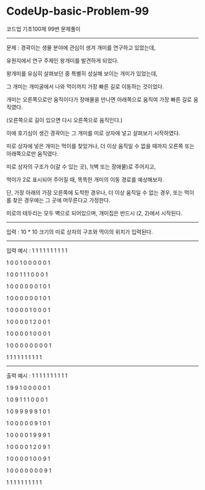 # CodeUp-basic-Problem-99
코드업 기초100제 99번 문제풀이


------------------------------------------------------------------------
문제 :  경곽이는 생물 분야에 관심이 생겨 개미를 연구하고 있었는데,

유원지에서 연구 주제인 왕개미를 발견하게 되었다.

왕개미를 유심히 살펴보던 중 특별히 성실해 보이는 개미가 있었는데,

그 개미는 개미굴에서 나와 먹이까지 가장 빠른 길로 이동하는 것이었다.

개미는 오른쪽으로만 움직이다가 장애물을 만나면 아래쪽으로 움직여 가장 빠른 길로 움직였다.

(오른쪽으로 길이 있으면 다시 오른쪽으로 움직인다.)

이에 호기심이 생긴 경곽이는 그 개미를 미로 상자에 넣고 살펴보기 시작하였다.

미로 상자에 넣은 개미는 먹이를 찾았거나, 더 이상 움직일 수 없을 때까지 오른쪽 또는 아래쪽으로만 움직였다.

미로 상자의 구조가 0(갈 수 있는 곳), 1(벽 또는 장애물)로 주어지고,

먹이가 2로 표시되어 주어질 때, 똑똑한 개미의 이동 경로를 예상해보자.

단, 가장 아래의 가장 오른쪽에 도착한 경우나, 더 이상 움직일 수 없는 경우, 또는 먹이를 찾은 경우에는 그 곳에 머무른다고 가정한다.

미로의 테두리는 모두 벽으로 되어있으며, 개미집은 반드시 (2, 2)에서 시작된다.

-------------------------------------------------------------------------

입력 :  10 * 10 크기의 미로 상자의 구조와 먹이의 위치가 입력된다.

---------------------------------------------------------------------------

입력 예시 : 
1 1 1 1 1 1 1 1 1 1

1 0 0 1 0 0 0 0 0 1

1 0 0 1 1 1 0 0 0 1

1 0 0 0 0 0 0 1 0 1

1 0 0 0 0 0 0 1 0 1

1 0 0 0 0 1 0 0 0 1

1 0 0 0 0 1 2 0 0 1

1 0 0 0 0 1 0 0 0 1

1 0 0 0 0 0 0 0 0 1

1 1 1 1 1 1 1 1 1 1

--------------------------------------------------------------------------

출력 예시 : 
1 1 1 1 1 1 1 1 1 1 

1 9 9 1 0 0 0 0 0 1 

1 0 9 1 1 1 0 0 0 1 

1 0 9 9 9 9 9 1 0 1 

1 0 0 0 0 0 9 1 0 1 

1 0 0 0 0 1 9 9 9 1 

1 0 0 0 0 1 2 0 9 1 

1 0 0 0 0 1 0 0 9 1 

1 0 0 0 0 0 0 0 9 1 

1 1 1 1 1 1 1 1 1 1 
